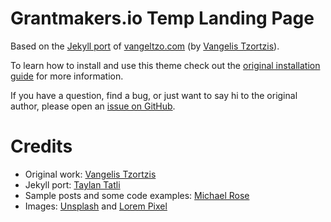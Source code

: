 # Grantmakers.io Temp Landing Page

Based on the [Jekyll port](https://github.com/TaylanTatli/Halve) of [vangeltzo.com](http://vangeltzo.com/) (by [Vangelis Tzortzis](https://github.com/srekoble)).

To learn how to install and use this theme check out the [original installation guide](http://taylantatli.me/Halve/halve-theme/) for more information.

If you have a question, find a bug, or just want to say hi to the original author, please open an [issue on GitHub](https://github.com/TaylanTatli/Halve/issues/new).

# Credits
- Original work: [Vangelis Tzortzis](https://github.com/srekoble)  
- Jekyll port: [Taylan Tatli](https://github.com/TaylanTatli)
- Sample posts and some code examples: [Michael Rose](https://github.com/mmistakes/)
- Images: [Unsplash](https://unsplash.com/) and [Lorem Pixel](http://lorempixel.com)
